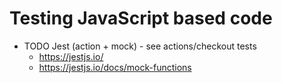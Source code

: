 <!-- .slide: -->

# Testing JavaScript based code

- TODO Jest (action + mock) - see actions/checkout tests
  - https://jestjs.io/
  - https://jestjs.io/docs/mock-functions
